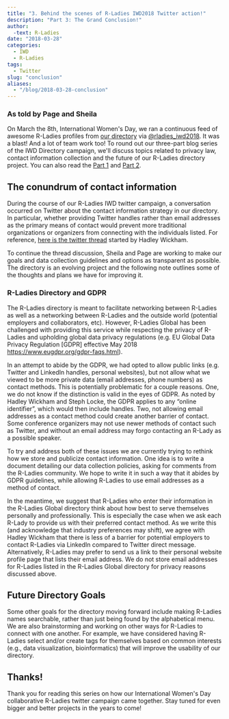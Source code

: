 ```yaml
---
title: "3. Behind the scenes of R-Ladies IWD2018 Twitter action!"
description: "Part 3: The Grand Conclusion!"
author:
  -text: R-Ladies
date: "2018-03-28"
categories:
  - IWD
  - R-Ladies
tags:
  - Twitter
slug: "conclusion"
aliases:
  - "/blog/2018-03-28-conclusion"
---
```


### As told by Page and Sheila

On March the 8th, International Women's Day, we ran a continuous feed of awesome R-Ladies profiles from [our directory](http://rladies.org/directory/) via [@rladies_iwd2018](https://twitter.com/rladies_iwd2018). It was a blast! And a lot of team work too! To round out our three-part blog series of the IWD Directory campaign, we'll discuss topics related to privacy law, contact information collection and the future of our R-Ladies directory project. You can also read the [Part 1](https://blog.rladies.org/post/ideation_and_creation/) and [Part 2](https://blog.rladies.org/post/deployment/).

## The conundrum of contact information

During the course of our R-Ladies IWD twitter campaign, a conversation occurred on Twitter about the contact information strategy in our directory. In particular, whether providing Twitter handles rather than email addresses as the primary means of contact would prevent more traditional organizations or organizers from connecting with the individuals listed. For reference, [here is the twitter thread](https://twitter.com/hadleywickham/status/971375262591045637) started by Hadley Wickham.

To continue the thread discussion, Sheila and Page are working to make our goals and data collection guidelines and options as transparent as possible. The directory is an evolving project and the following note outlines some of the thoughts and plans we have for improving it.

### R-Ladies Directory and GDPR

The R-Ladies directory is meant to facilitate networking between R-Ladies as well as a networking between R-Ladies and the outside world (potential employers and collaborators, etc). However, R-Ladies Global has been challenged with providing this service while respecting the privacy of R-Ladies and upholding global data privacy regulations (e.g. EU Global Data Privacy Regulation [GDPR] effective May 2018 https://www.eugdpr.org/gdpr-faqs.html).

In an attempt to abide by the GDPR, we had opted to allow public links (e.g. Twitter and LinkedIn handles, personal websites), but not allow what we viewed to be more private data (email addresses, phone numbers) as contact methods. This is potentially problematic for a couple reasons. One, we do not know if the distinction is valid in the eyes of GDPR. As noted by Hadley Wickham and Steph Locke, the GDPR applies to any “online identifier”, which would then include handles. Two, not allowing email addresses as a contact method could create another barrier of contact. Some conference organizers may not use newer methods of contact such as Twitter, and without an email address may forgo contacting an R-Lady as a possible speaker.

To try and address both of these issues we are currently trying to rethink how we store and publicize contact information. One idea is to write a document detailing our data collection policies, asking for comments from the R-Ladies community. We hope to write it in such a way that it abides by GDPR guidelines, while allowing R-Ladies to use email addresses as a method of contact.

In the meantime, we suggest that R-Ladies who enter their information in the R-Ladies Global directory think about how best to serve themselves personally and professionally. This is especially the case when we ask each R-Lady to provide us with their preferred contact method. As we write this (and acknowledge that industry preferences may shift), we agree with Hadley Wickham that there is less of a barrier for potential employers to contact R-Ladies via LinkedIn compared to Twitter direct message. Alternatively, R-Ladies may prefer to send us a link to their personal website profile page that lists their email address. We do not store email addresses for R-Ladies listed in the R-Ladies Global directory for privacy reasons discussed above.

## Future Directory Goals

Some other goals for the directory moving forward include making R-Ladies names searchable, rather than just being found by the alphabetical menu. We are also brainstorming and working on other ways for R-Ladies to connect with one another. For example, we have considered having R-Ladies select and/or create tags for themselves based on common interests (e.g., data visualization, bioinformatics) that will improve the usability of our directory.

## Thanks!

Thank you for reading this series on how our International Women's Day collaborative R-Ladies twitter campaign came together. Stay tuned for even bigger and better projects in the years to come!
